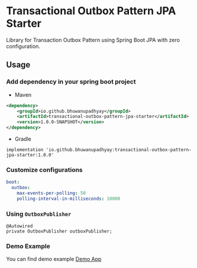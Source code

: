 # Transactional Outbox Pattern JPA Starter

Library for Transaction Outbox Pattern using Spring Boot JPA with zero configuration.

## Usage

### Add dependency in your spring boot project

- Maven

```xml
<dependency>
    <groupId>io.github.bhuwanupadhyay</groupId>
    <artifactId>transactional-outbox-pattern-jpa-starter</artifactId>
    <version>1.0.0-SNAPSHOT</version>
</dependency>
```

- Gradle

```
implementation 'io.github.bhuwanupadhyay:transactional-outbox-pattern-jpa-starter:1.0.0'
```

### Customize configurations

```yaml
boot:
  outbox:
    max-events-per-polling: 50
    polling-interval-in-milliseconds: 10000
```

### Using `OutboxPublisher`

```
@Autowired
private OutboxPublisher outboxPublisher;
```

### Demo Example

You can find demo example [Demo App](demo) 
